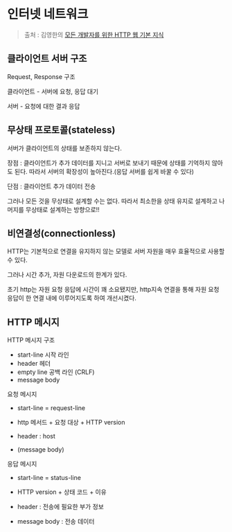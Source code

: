 인터넷 네트워크
==
> 출처 : 김영한의 [모든 개발자를 위한 HTTP 웹 기본 지식](https://www.inflearn.com/course/http-웹-네트워크/dashboard)

클라이언트 서버 구조
--
Request, Response 구조

클라이언트 - 서버에 요청, 응답 대기

서버 - 요청에 대한 결과 응답

무상태 프로토콜(stateless)
--
서버가 클라이언트의 상태를 보존하지 않는다.

장점 : 클라이언트가 추가 데이터를 지니고 서버로 보내기 때문에 상태를 기억하지 않아도 된다. 따라서 서버의 확장성이 높아진다.(응답 서버를 쉽게 바꿀 수 있다)

단점 : 클라이언트 추가 데이터 전송

그러나 모든 것을 무상태로 설계할 수는 없다. 따라서 최소한을 상태 유지로 설계하고 나머지를 무상태로 설계하는 방향으로!!

비연결성(connectionless)
--
HTTP는 기본적으로 연결을 유지하지 않는 모델로 서버 자원을 매우 효율적으로 사용할 수 있다.

그러나 시간 추가, 자원 다운로드의 한계가 있다.

초기 http는 자원 요청 응답에 시간이 꽤 소요됐지만, http지속 연결을 통해 자원 요청 응답이 한 연결 내에 이루어지도록 하여 개선시켰다.

HTTP 메시지
--
HTTP 메시지 구조
- start-line 시작 라인
- header 헤더
- empty line 공백 라인 (CRLF)
- message body

요청 메시지
- start-line = request-line
- http 메서드 + 요청 대상 + HTTP version

- header : host

- (message body)

응답 메시지
- start-line = status-line
- HTTP version + 상태 코드 + 이유

- header : 전송에 필요한 부가 정보

- message body : 전송 데이터

